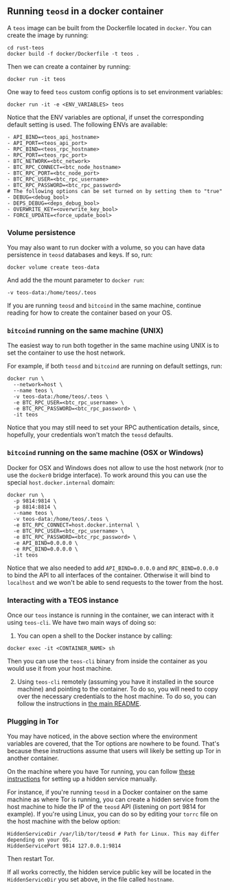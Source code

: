 ## Running `teosd` in a docker container
A `teos` image can be built from the Dockerfile located in `docker`. You can create the image by running:

	cd rust-teos
	docker build -f docker/Dockerfile -t teos .
	
Then we can create a container by running:

	docker run -it teos

One way to feed `teos` custom config options is to set environment variables:

	docker run -it -e <ENV_VARIABLES> teos
	
Notice that the ENV variables are optional, if unset the corresponding default setting is used. The following ENVs are available:

```
- API_BIND=<teos_api_hostname>
- API_PORT=<teos_api_port>
- RPC_BIND=<teos_rpc_hostname>
- RPC_PORT=<teos_rpc_port>
- BTC_NETWORK=<btc_network>
- BTC_RPC_CONNECT=<btc_node_hostname>
- BTC_RPC_PORT=<btc_node_port>
- BTC_RPC_USER=<btc_rpc_username>
- BTC_RPC_PASSWORD=<btc_rpc_password>
# The following options can be set turned on by setting them to "true"
- DEBUG=<debug_bool>
- DEPS_DEBUG=<deps_debug_bool>
- OVERWRITE_KEY=<overwrite_key_bool>
- FORCE_UPDATE=<force_update_bool>
```

### Volume persistence

You may also want to run docker with a volume, so you can have data persistence in `teosd` databases and keys.
If so, run:

    docker volume create teos-data
    
And add the the mount parameter to `docker run`:

    -v teos-data:/home/teos/.teos

If you are running `teosd` and `bitcoind` in the same machine, continue reading for how to create the container based on your OS.

### `bitcoind` running on the same machine (UNIX)
The easiest way to run both together in the same machine using UNIX is to set the container to use the host network.
	
For example, if both `teosd` and `bitcoind` are running on default settings, run:
    
```
docker run \
  --network=host \
  --name teos \
  -v teos-data:/home/teos/.teos \
  -e BTC_RPC_USER=<btc_rpc_username> \
  -e BTC_RPC_PASSWORD=<btc_rpc_password> \
  -it teos
```

Notice that you may still need to set your RPC authentication details, since, hopefully, your credentials won't match the `teosd` defaults.

### `bitcoind` running on the same machine (OSX or Windows)

Docker for OSX and Windows does not allow to use the host network (nor to use the `docker0` bridge interface). To work around this
you can use the special `host.docker.internal` domain:

```
docker run \
  -p 9814:9814 \
  -p 8814:8814 \
  --name teos \
  -v teos-data:/home/teos/.teos \
  -e BTC_RPC_CONNECT=host.docker.internal \
  -e BTC_RPC_USER=<btc_rpc_username> \
  -e BTC_RPC_PASSWORD=<btc_rpc_password> \
  -e API_BIND=0.0.0.0 \
  -e RPC_BIND=0.0.0.0 \
  -it teos
```

Notice that we also needed to add `API_BIND=0.0.0.0` and `RPC_BIND=0.0.0.0` to bind the API to all interfaces of the container.
Otherwise it will bind to `localhost` and we won't be able to send requests to the tower from the host.

### Interacting with a TEOS instance

Once our `teos` instance is running in the container, we can interact with it using `teos-cli`. We have two main ways of doing so:

1) You can open a shell to the Docker instance by calling:

`docker exec -it <CONTAINER_NAME> sh`

Then you can use the `teos-cli` binary from inside the container as you would use it from your host machine.

2) Using `teos-cli` remotely (assuming you have it installed in the source machine) and pointing to the container. To do so, you will need to copy over the necessary credentials to the host machine. To do so, you can follow the instructions in [the main README](https://github.com/talaia-labs/rust-teos/blob/master/README.md#running-teos-cli-remotely).

### Plugging in Tor

You may have noticed, in the above section where the environment variables are covered, that the Tor options are nowhere to be found. That's because these instructions assume that users will likely be setting up Tor in another container.

On the machine where you have Tor running, you can follow [these instructions](https://community.torproject.org/onion-services/setup/) for setting up a hidden service manually.

For instance, if you're running `teosd` in a Docker container on the same machine as where Tor is running, you can create a hidden service from the host machine to hide the IP of the `teosd` API (listening on port 9814 for example). If you're using Linux, you can do so by editing your `torrc` file on the host machine with the below option:

```
HiddenServiceDir /var/lib/tor/teosd # Path for Linux. This may differ depending on your OS.
HiddenServicePort 9814 127.0.0.1:9814
```

Then restart Tor.

If all works correctly, the hidden service public key will be located in the `HiddenServiceDir` you set above, in the file called `hostname`.
